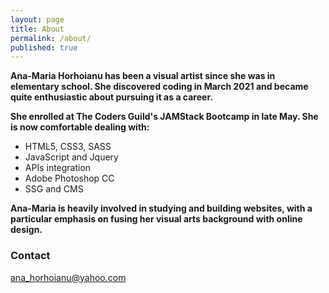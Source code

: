```yaml
---
layout: page
title: About
permalink: /about/
published: true
---
```


**Ana-Maria Horhoianu has been a visual artist since she was in elementary school. She discovered coding in March 2021 and became quite enthusiastic about pursuing it as a career.**


**She enrolled at The Coders Guild's JAMStack Bootcamp in late May. She is now comfortable dealing with:**
- HTML5, CSS3, SASS
- JavaScript and Jquery
- APIs integration
- Adobe Photoshop CC
- SSG and CMS


**Ana-Maria is heavily involved in studying and building websites, with a particular emphasis on fusing her visual arts background with online design.**

### Contact 

[ana_horhoianu@yahoo.com](mailto:email@domain.com)
